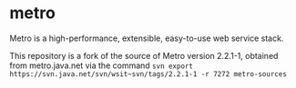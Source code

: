 # metro
Metro is a high-performance, extensible, easy-to-use web service stack.

This repository is a fork of the source of Metro version 2.2.1-1, obtained from metro.java.net via the command
`svn export https://svn.java.net/svn/wsit~svn/tags/2.2.1-1 -r 7272 metro-sources`
